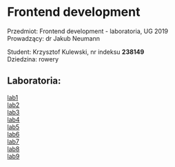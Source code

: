 # Frontend development
Przedmiot: Frontend development - laboratoria, UG 2019  
Prowadzący: dr Jakub Neumann  

Student: Krzysztof Kulewski, nr indeksu **238149**  
Dziedzina: rowery  

## Laboratoria:
[lab1](lab1)  
[lab2](lab2)  
[lab3](lab3)  
[lab4](lab4)  
[lab5](lab5)  
[lab6](lab6)  
[lab7](lab7)  
[lab8](lab8)  
[lab9](lab9)  

